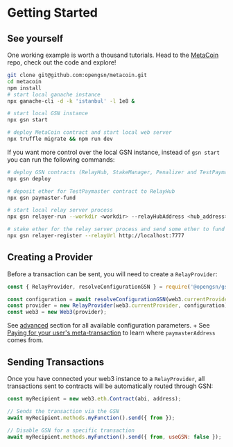 # Getting Started


## See yourself <a id="see_yourself"></a>

One working example is worth a thousand tutorials. Head to the [MetaCoin](https://github.com/opengsn/metacoin) repo, check out the code and explore!

```bash
git clone git@github.com:opengsn/metacoin.git
cd metacoin
npm install
# start local ganache instance
npx ganache-cli -d -k 'istanbul' -l 1e8 &

# start local GSN instance
npx gsn start

# deploy MetaCoin contract and start local web server
npx truffle migrate && npm run dev
```

If you want more control over the local GSN instance, instead of `gsn start` you can run the following commands:
```bash
# deploy GSN contracts (RelayHub, StakeManager, Penalizer and TestPaymaster)
npx gsn deploy

# deposit ether for TestPaymaster contract to RelayHub
npx gsn paymaster-fund

# start local relay server process
npx gsn relayer-run --workdir <workdir> --relayHubAddress <hub_address> --port <port> --url http://127.0.0.1:<port> --ethereumNodeUrl http://localhost:8545 --devMode &

# stake ether for the relay server process and send some ether to fund its operation
npx gsn relayer-register --relayUrl http://localhost:7777

```


## Creating a Provider <a id="creating_a_provider"></a>

Before a transaction can be sent, you will need to create a `RelayProvider`:

```javascript
const { RelayProvider, resolveConfigurationGSN } = require('@opengsn/gsn')

const configuration = await resolveConfigurationGSN(web3.currentProvider, { paymasterAddress })
const provider = new RelayProvider(web3.currentProvider, configuration);
const web3 = new Web3(provider);
```

See [advanced](advanced.md) section for all available configuration parameters. +
See [Paying for your user's meta-transaction](../contracts/index.md#paymaster) to learn where `paymasterAddress` comes from.


## Sending Transactions <a id="sending_transactions"></a>

Once you have connected your web3 instance to a `RelayProvider`, all transactions sent to contracts will be automatically routed through GSN:

```javascript
const myRecipient = new web3.eth.Contract(abi, address);

// Sends the transaction via the GSN
await myRecipient.methods.myFunction().send({ from });

// Disable GSN for a specific transaction
await myRecipient.methods.myFunction().send({ from, useGSN: false });
```


